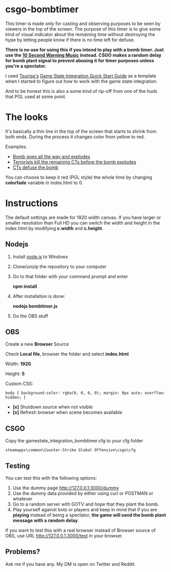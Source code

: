 # csgo-bombtimer

This timer is made only for casting and observing purposes to be seen by viewers in the top of the screen. The purpose of this timer is to give some kind of visual indicator about the remaining time without destroying the hype by letting people know if there is no time left for defuse.

**There is no use for using this if you intend to play with a bomb timer. Just use the [10 Second Warning Music](https://www.youtube.com/watch?v=WJE9mtatb3I) instead. CSGO makes a random delay for bomb plant signal to prevent abusing it for timer purposes unless you're a spectator.**

I used [Tsuriga's](https://github.com/tsuriga) [Game State Integration Quick Start Guide](https://github.com/tsuriga/csgo-gsi-qsguide) as a template when I started to figure out how to work with the game state integration.

And to be honest this is also a some kind of rip-off from one of the huds that PGL used at some point. 

# The looks

It's basically a thin line in the top of the screen that starts to shrink from both ends. During the process it changes color from yellow to red. 

Examples:

 - [Bomb goes all the way and explodes](https://youtu.be/AEmutqfrvfQ?t=318)
 - [Terrorists kill the remaining CTs before the bomb explodes](https://youtu.be/AEmutqfrvfQ?t=616)
 - [CTs defuse the bomb](https://youtu.be/AEmutqfrvfQ?t=1017)

You can choose to keep it red (PGL style) the whole time by changing **colorfade** variable in index.html to 0.

# Instructions

The default settings are made for 1920 width canvas. If you have larger or smaller resolution than Full HD you can switch the width and height in the index.html by modifying **c.width** and **c.height**.

## Nodejs

1. Install [node.js](https://nodejs.org/en/download/)  to Windows
2. Clone/unzip the repository to your computer
3. Go to that folder with your command prompt and enter

    **npm install**

4. After installation is done:

    **nodejs bombtimer.js**

5. Do the OBS stuff

## OBS

Create a new **Browser** Source

Check **Local file**, browser the folder and select **index.html**

Width: **1920**

Height: **5**

Custom CSS:



    body { background-color: rgba(0, 0, 0, 0); margin: 0px auto; overflow: hidden; }



- **[x]** Shutdown source when not visible 
- **[x]** Refresh browser when scene becomes available 

## CSGO

Copy the gamestate\_integration\_bombtimer.cfg to your cfg folder

    steamapps\common\Counter-Strike Global Offensive\csgo\cfg 

## Testing

You can test this with the following options:

1. Use the dummy page http://127.0.0.1:3000/dummy
2. Use the dummy data provided by either using curl or POSTMAN or whatever
3. Go to a random server with GOTV and hope that they plant the bomb.
4. Play yourself against bots or players and keep in mind that if you are **playing** instead of being a spectator, **the game will send the bomb plant message with a random delay**.

If you want to test this with a real browser instead of Browser source of OBS, use URL http://127.0.0.1:3000/test in your browser.

## Problems?

Ask me if you have any. My DM is open on Twitter and Reddit.
